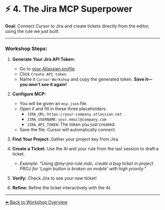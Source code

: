 # ⚡️ 4. The Jira MCP Superpower

**Goal:** Connect Cursor to Jira and create tickets directly from the editor, using the rule we just built.

---

### Workshop Steps:

1.  **Generate Your Jira API Token:**
    -   Go to [your Atlassian profile](https://id.atlassian.com/manage-profile/security/api-tokens).
    -   Click `Create API token`.
    -   Name it `Cursor-Workshop` and copy the generated token. **Save it—you won't see it again!**

2.  **Configure MCP:**
    -   You will be given an `mcp.json` file.
    -   Open it and fill in these three placeholders:
        -   `JIRA_URL`: `https://your-company.atlassian.net`
        -   `JIRA_USERNAME`: `your.email@company.com`
        -   `JIRA_API_TOKEN`: The token you just created.
    -   Save the file. Cursor will automatically connect.

3.  **Find Your Project:** Gather your project key from Jira.

4.  **Create a Ticket:** Use the AI and your rule from the last session to draft a ticket.
    -   *Example: "Using @my-jira-rule.mdc, create a bug ticket in project PROJ for 'Login button is broken on mobile' with high priority."*

5.  **Verify:** Check Jira to see your new ticket!
6.  **Refine:** Refine the ticket interactively with the AI.

---
[⬅️ Back to Workshop Overview](../README.md)
